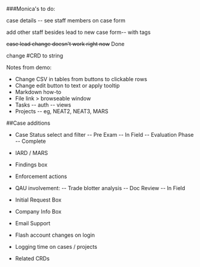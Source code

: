 ###Monica's to do:

case details -- see staff members on case form

add other staff besides lead to new case form-- with tags

~~case lead change doesn't work right now~~ Done

change #CRD to string


Notes from demo:

* Change CSV in tables from buttons to clickable rows
* Change edit button to text or apply tooltip
* Markdown how-to
* File link > browseable window
* Tasks
  -- auth
  -- views
* Projects 
  -- eg, NEAT2, NEAT3, MARS

##Case additions
* Case Status select and filter
  -- Pre Exam
  -- In Field
  -- Evaluation Phase
  -- Complete
* IARD / MARS
* Findings box
* Enforcement actions
* QAU involvement:
  -- Trade blotter analysis
  -- Doc Review
  -- In Field
* Initial Request Box
* Company Info Box

* Email Support
* Flash account changes on login
* Logging time on cases / projects
* Related CRDs
